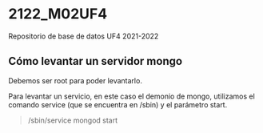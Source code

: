 # 2122_M02UF4
Repositorio de base de datos UF4 2021-2022


## Cómo levantar un servidor mongo
Debemos ser root para poder levantarlo.

Para levantar un servicio, en este caso el demonio de mongo, utilizamos el comando service (que se encuentra en /sbin) y el parámetro start.

> /sbin/service mongod start
